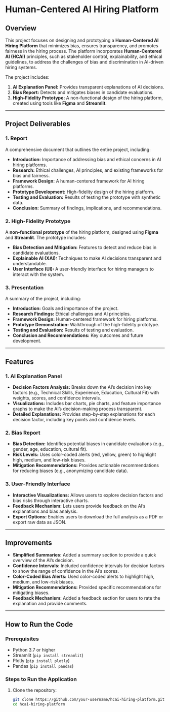 # Human-Centered AI Hiring Platform

## Overview
This project focuses on designing and prototyping a **Human-Centered AI Hiring Platform** that minimizes bias, ensures transparency, and promotes fairness in the hiring process. The platform incorporates **Human-Centered AI (HCAI)** principles, such as stakeholder control, explainability, and ethical guidelines, to address the challenges of bias and discrimination in AI-driven hiring systems.

The project includes:
1. **AI Explanation Panel:** Provides transparent explanations of AI decisions.
2. **Bias Report:** Detects and mitigates biases in candidate evaluations.
3. **High-Fidelity Prototype:** A non-functional design of the hiring platform, created using tools like **Figma** and **Streamlit**.

---

## Project Deliverables

### 1. **Report**
A comprehensive document that outlines the entire project, including:
- **Introduction:** Importance of addressing bias and ethical concerns in AI hiring platforms.
- **Research:** Ethical challenges, AI principles, and existing frameworks for bias and fairness.
- **Framework Design:** A human-centered framework for AI hiring platforms.
- **Prototype Development:** High-fidelity design of the hiring platform.
- **Testing and Evaluation:** Results of testing the prototype with synthetic data.
- **Conclusion:** Summary of findings, implications, and recommendations.

### 2. **High-Fidelity Prototype**
A **non-functional prototype** of the hiring platform, designed using **Figma** and **Streamlit**. The prototype includes:
- **Bias Detection and Mitigation:** Features to detect and reduce bias in candidate evaluations.
- **Explainable AI (XAI):** Techniques to make AI decisions transparent and understandable.
- **User Interface (UI):** A user-friendly interface for hiring managers to interact with the system.

### 3. **Presentation**
A summary of the project, including:
- **Introduction:** Goals and importance of the project.
- **Research Findings:** Ethical challenges and AI principles.
- **Framework Design:** Human-centered framework for hiring platforms.
- **Prototype Demonstration:** Walkthrough of the high-fidelity prototype.
- **Testing and Evaluation:** Results of testing and evaluation.
- **Conclusion and Recommendations:** Key outcomes and future development.

---

## Features

### 1. **AI Explanation Panel**
- **Decision Factors Analysis:** Breaks down the AI’s decision into key factors (e.g., Technical Skills, Experience, Education, Cultural Fit) with weights, scores, and confidence intervals.
- **Visualizations:** Includes bar charts, pie charts, and feature importance graphs to make the AI’s decision-making process transparent.
- **Detailed Explanations:** Provides step-by-step explanations for each decision factor, including key points and confidence levels.

### 2. **Bias Report**
- **Bias Detection:** Identifies potential biases in candidate evaluations (e.g., gender, age, education, cultural fit).
- **Risk Levels:** Uses color-coded alerts (red, yellow, green) to highlight high, medium, and low-risk biases.
- **Mitigation Recommendations:** Provides actionable recommendations for reducing biases (e.g., anonymizing candidate data).

### 3. **User-Friendly Interface**
- **Interactive Visualizations:** Allows users to explore decision factors and bias risks through interactive charts.
- **Feedback Mechanism:** Lets users provide feedback on the AI’s explanations and bias analysis.
- **Export Options:** Enables users to download the full analysis as a PDF or export raw data as JSON.

---

## Improvements
- **Simplified Summaries:** Added a summary section to provide a quick overview of the AI’s decision.
- **Confidence Intervals:** Included confidence intervals for decision factors to show the range of confidence in the AI’s scores.
- **Color-Coded Bias Alerts:** Used color-coded alerts to highlight high, medium, and low-risk biases.
- **Mitigation Recommendations:** Provided specific recommendations for mitigating biases.
- **Feedback Mechanism:** Added a feedback section for users to rate the explanation and provide comments.

---

## How to Run the Code

### Prerequisites
- Python 3.7 or higher
- Streamlit (`pip install streamlit`)
- Plotly (`pip install plotly`)
- Pandas (`pip install pandas`)

### Steps to Run the Application
1. Clone the repository:
   ```bash
   git clone https://github.com/your-username/hcai-hiring-platform.git
   cd hcai-hiring-platform